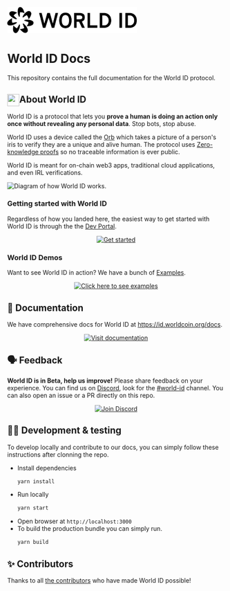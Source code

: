 <img src="https://raw.githubusercontent.com/worldcoin/world-id-js/main/world-id-logo.svg" alt="World ID logo" width="300" />

# World ID Docs

This repository contains the full documentation for the World ID protocol.

<!-- WORLD-ID-SHARED-README-TAG:START - Do not remove or modify this section directly -->
<!-- The contents of this file are inserted to all World ID repositories to provide general context on World ID. -->

## <img align="left" width="28" height="28" src="https://raw.githubusercontent.com/worldcoin/world-id-docs/main/static/img/readme-orb.png" alt="" style="margin-right: 0;" /> About World ID

World ID is a protocol that lets you **prove a human is doing an action only once without revealing any personal data**. Stop bots, stop abuse.

World ID uses a device called the [Orb](https://worldcoin.org/how-the-launch-works) which takes a picture of a person's iris to verify they are a unique and alive human. The protocol uses [Zero-knowledge proofs](https://id.worldcoin.org/zkp) so no traceable information is ever public.

World ID is meant for on-chain web3 apps, traditional cloud applications, and even IRL verifications.

<img src="https://raw.githubusercontent.com/worldcoin/world-id-docs/main/static/img/readme-diagram.png" alt="Diagram of how World ID works."  />

### Getting started with World ID

Regardless of how you landed here, the easiest way to get started with World ID is through the the [Dev Portal](https://developer.worldcoin.org).

<a href="https://developer.worldcoin.org">
<p align="center">
  <img src="https://raw.githubusercontent.com/worldcoin/world-id-docs/main/static/img/readme-get-started.png" alt="Get started" height="50" />
</p>
</a>

### World ID Demos

Want to see World ID in action? We have a bunch of [Examples](https://id.worldcoin.org/examples).

<a href="https://id.worldcoin.org/examples">
<p align="center">
  <img src="https://raw.githubusercontent.com/worldcoin/world-id-docs/main/static/img/readme-examples.png" alt="Click here to see examples" height="150" />
</p>
</a>

## 📄 Documentation

We have comprehensive docs for World ID at https://id.worldcoin.org/docs.

<a href="https://id.worldcoin.org/docs">
<p align="center">
  <img src="https://raw.githubusercontent.com/worldcoin/world-id-docs/main/static/img/readme-docs.png" alt="Visit documentation" height="50" />
</p>
</a>

## 🗣 Feedback

**World ID is in Beta, help us improve!** Please share feedback on your experience. You can find us on [Discord](https://discord.gg/worldcoin), look for the [#world-id](https://discord.com/channels/956750052771127337/968523914638688306) channel. You can also open an issue or a PR directly on this repo.

<a href="https://discord.gg/worldcoin">
<p align="center">
  <img src="https://raw.githubusercontent.com/worldcoin/world-id-docs/main/static/img/readme-discord.png" alt="Join Discord" height="50" />
</p>
</a>

<!-- WORLD-ID-SHARED-README-TAG:END -->

## 🧑‍💻 Development & testing

To develop locally and contribute to our docs, you can simply follow these instructions after clonning the repo.

- Install dependencies
  ```bash
  yarn install
  ```
- Run locally
  ```bash
  yarn start
  ```
- Open browser at `http://localhost:3000`
- To build the production bundle you can simply run.
  ```bash
  yarn build
  ```

## ✨ Contributors

Thanks to all [the contributors](CONTRIBUTING.md) who have made World ID possible!
